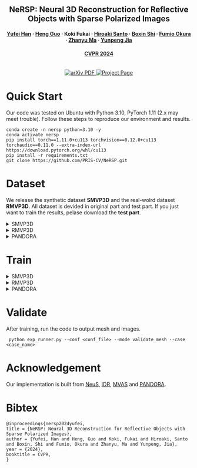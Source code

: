 <h2 align="center">NeRSP: Neural 3D Reconstruction for Reflective Objects with Sparse Polarized Images</h2>
<h4 align="center">
    <a href="https://yu-fei-han.github.io/homepage/"><strong>Yufei Han</strong></a>
    ·
    <a href="https://gh-home.github.io/"><strong>Heng Guo</strong></a>
    ·
    <strong>Koki Fukai</strong></a>
    ·
    <a href="https://sites.google.com/view/hiroaki-santo/"><strong>Hiroaki Santo</strong></a>
    ·
    <a href="https://camera.pku.edu.cn/"><strong>Boxin Shi</strong></a>
    ·
    <a href="http://cvl.ist.osaka-u.ac.jp/user/okura/"><strong>Fumio Okura</strong></a>
    ·
    <a href="https://zhanyuma.cn/"><strong>Zhanyu Ma</strong></a>
    ·
    <a href="https://sdmda.bupt.edu.cn/info/1061/1060.htm"><strong>Yunpeng Jia</strong></a>
</h3>
<h4 align="center"><a href="https://cvpr.thecvf.com/Conferences/2024">CVPR 2024 </a></h3>
<p align="center">
  <br>
    <a href="https://github.com/PRIS-CV/NeRSP">
      <img src='https://img.shields.io/badge/arXiv-Paper-981E32?style=for-the-badge&Color=B31B1B' alt='arXiv PDF'>
    </a>
    <a href='https://yu-fei-han.github.io/NeRSP-project/'>
      <img src='https://img.shields.io/badge/NeRSP-Project Page-5468FF?style=for-the-badge' alt='Project Page'></a>
</p>
<div align="center">
</div>

# Quick Start
Our code was tested on Ubuntu with Python 3.10, PyTorch 1.11 (2.x may meet trouble). Follow these steps to reproduce our environment and results.
```
conda create -n nersp python=3.10 -y
conda activate nersp
pip install torch==1.11.0+cu113 torchvision==0.12.0+cu113 torchaudio==0.11.0 --extra-index-url https://download.pytorch.org/whl/cu113
pip install -r requirements.txt
git clone https://github.com/PRIS-CV/NeRSP.git
```

# Dataset
We release the synthetic dataset **SMVP3D** and the real-wolrd dataset **RMVP3D**. All dataset is devided in original part and test part. If you just want to train the results, pelase download the **test part**.

<details><summary> SMVP3D </summary>

SMVP3D has 5 objects rendering with different environment maps. All images are 512$\times$512 size. You can download the [original part](https://drive.google.com/file/d/1gXJnJ9jfXD51_z0Ue1ME4nGxsXcxiw6h/view?usp=drive_link) and [test part](https://drive.google.com/drive/folders/1vsQ0pACWCVBwEnMI_gibwbTqbU00sDiE?usp=drive_link) from google drive.

</details>

<details><summary>RMVP3D</summary>

RMVP3D has 4 objects captured under room environments. The original images are 1024$\times$1224 size. We train and test under 512$\times$612 size. You can download the [original part](https://drive.google.com/file/d/1J1VN5J7t7tCea4HbybI0wJ6hOT8-bLwq/view?usp=sharing) and [test part](https://drive.google.com/drive/folders/1JrD1FtZF9Y5_fn9Cb2lED6aPGVCIFzIH?usp=drive_link) from google drive.

</details>

<details><summary>PANDORA</summary>

You can download the original dataset from [PANDORA](https://akshatdave.github.io/pandora/). The [test part](https://drive.google.com/drive/folders/1y5l0KZdtJB8o50xA3RjZJE-JI1jIsW20?usp=drive_link) for Vase and Owl tested in our method is under 512$\times$612 size.
</details>

# Train
<details><summary> SMVP3D </summary>

After downloading the test part dataset of SMVP3D, you can run the code by:
```
python exp_runner.py --conf confs/wmask_ours_synthetic.conf --mode train --case snail 
```

</details>

<details><summary>RMVP3D</summary>

After downloading the test part dataset of RMVP3D, you can run the code by:
```
python exp_runner.py --conf confs/wmask_ours_real.conf --mode train --case shisa 
```
</details>

<details><summary>PANDORA</summary>

After downloading the test part dataset of PANDORA, you can run the code by:
```
python exp_runner.py --conf confs/wmask_pandora.conf --mode train --case owl 
```
</details>

# Validate
After training, run the code to output mesh and images.
```
 python exp_runner.py --conf <conf_file> --mode validate_mesh --case <case_name> 
```


# Acknowledgement
Our implementation is built from [NeuS](https://github.com/Totoro97/NeuS), [IDR](https://github.com/lioryariv/idr), [MVAS](https://github.com/xucao-42/mvas) and [PANDORA](https://github.com/akshatdave/pandora).


# Bibtex
```
@inproceedings{nersp2024yufei,
title = {NeRSP: Neural 3D Reconstruction for Reflective Objects with Sparse Polarized Images},
author = {Yufei, Han and Heng, Guo and Koki, Fukai and Hiroaki, Santo and Boxin, Shi and Fumio, Okura and Zhanyu, Ma and Yunpeng, Jia},
year = {2024},
booktitle = CVPR,
}
```
